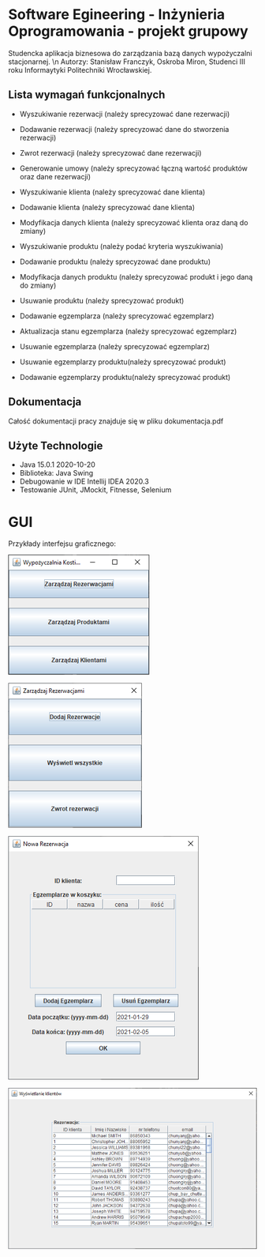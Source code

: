# Software Egineering - Inżynieria Oprogramowania - projekt grupowy
Studencka aplikacja biznesowa do zarządzania bazą danych wypożyczalni stacjonarnej. \n
Autorzy: Stanisław Franczyk, Oskroba Miron,
Studenci III roku Informaytyki Politechniki Wrocławskiej.

## Lista wymagań funkcjonalnych
- Wyszukiwanie rezerwacji (należy sprecyzować dane rezerwacji)
- Dodawanie rezerwacji (należy sprecyzować dane do stworzenia rezerwacji)
- Zwrot rezerwacji (należy sprecyzować dane rezerwacji)
- Generowanie umowy (należy sprecyzować łączną wartość produktów oraz dane rezerwacji)

- Wyszukiwanie klienta (należy sprecyzować dane klienta)
- Dodawanie klienta (należy sprecyzować dane klienta)
- Modyfikacja danych klienta (należy sprecyzować klienta oraz daną do zmiany)

- Wyszukiwanie produktu (należy podać kryteria wyszukiwania)
- Dodawanie produktu (należy sprecyzować dane produktu)
- Modyfikacja danych produktu (należy sprecyzować produkt i jego daną do zmiany)
- Usuwanie produktu (należy sprecyzować produkt)

- Dodawanie egzemplarza (należy sprecyzować egzemplarz)
- Aktualizacja stanu egzemplarza (należy sprecyzować egzemplarz)
- Usuwanie egzemplarza (należy sprecyzować egzemplarz)
- Usuwanie egzemplarzy produktu(należy sprecyzować produkt)
- Dodawanie egzemplarzy produktu(należy sprecyzować produkt)
    
## Dokumentacja
Całość dokumentacji pracy znajduje się w pliku dokumentacja.pdf

## Użyte Technologie
- Java 15.0.1 2020-10-20
- Biblioteka: Java Swing
- Debugowanie w IDE Intellij IDEA 2020.3
- Testowanie JUnit, JMockit, Fitnesse, Selenium

# GUI
Przykłady interfejsu graficznego:

![Alt text](/readme-files/main-menu.png?raw=true "Main Menu")

![Alt text](/readme-files/menu-rezerwacje.png?raw=true "Main Menu")

![Alt text](/readme-files/menu-dodaj-rezerwacje.png?raw=true "Main Menu")

![Alt text](/readme-files/menu-wyswietl-klientow.png?raw=true "Main Menu")
